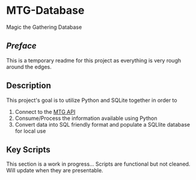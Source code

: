 # MTG-Database
Magic the Gathering Database

## *Preface*
This is a temporary readme for this project as everything is very rough around the edges.  

## Description
This project's goal is to utilize Python and SQLite together in order to 
1. Connect to the [MTG API](https://magicthegathering.io/)
1. Consume/Process the information available using Python
1. Convert data into SQL friendly format and populate a SQLlite database for local use

## Key Scripts
This section is a work in progress...  Scripts are functional but not cleaned.  Will update when they are presentable.
